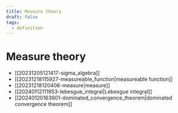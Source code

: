 ```yaml
---
title: Measure theory
draft: false
tags:
  - definition
---
```

# Measure theory

- [[20231205121417-sigma_algebra]]
- [[20231218115927-measureable_function|measureable function]]
- [[20231218120406-measure|measure]]
- [[20240112111953-lebesgue_integral|Lebesgue integral]]
- [[20240120163601-dominated_convergence_theorem|dominated convergence theorem]]
